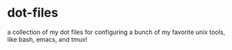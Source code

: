 dot-files
=========

a collection of my dot files for configuring a bunch of my favorite unix tools, like bash, emacs, and tmux!
